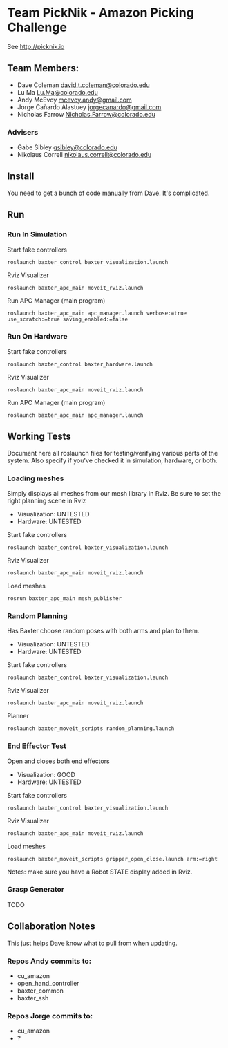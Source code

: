 # Team PickNik - Amazon Picking Challenge

See http://picknik.io

## Team Members:

- Dave Coleman <david.t.coleman@colorado.edu>
- Lu Ma <Lu.Ma@colorado.edu>
- Andy McEvoy <mcevoy.andy@gmail.com>
- Jorge Cañardo Alastuey <jorgecanardo@gmail.com>
- Nicholas Farrow <Nicholas.Farrow@colorado.edu>

### Advisers

- Gabe Sibley <gsibley@colorado.edu>
- Nikolaus Correll <nikolaus.correll@colorado.edu>

## Install

You need to get a bunch of code manually from Dave. It's complicated.

## Run

### Run In Simulation

Start fake controllers

    roslaunch baxter_control baxter_visualization.launch

Rviz Visualizer

    roslaunch baxter_apc_main moveit_rviz.launch

Run APC Manager (main program)

    roslaunch baxter_apc_main apc_manager.launch verbose:=true use_scratch:=true saving_enabled:=false

### Run On Hardware

Start fake controllers

    roslaunch baxter_control baxter_hardware.launch

Rviz Visualizer

    roslaunch baxter_apc_main moveit_rviz.launch

Run APC Manager (main program)

    roslaunch baxter_apc_main apc_manager.launch

## Working Tests

Document here all roslaunch files for testing/verifying various parts of the system. Also specify if you've checked it in
simulation, hardware, or both.

### Loading meshes

Simply displays all meshes from our mesh library in Rviz. Be sure to set the right planning scene in Rviz

 - Visualization: UNTESTED
 - Hardware: UNTESTED

Start fake controllers

    roslaunch baxter_control baxter_visualization.launch

Rviz Visualizer

    roslaunch baxter_apc_main moveit_rviz.launch

Load meshes

    rosrun baxter_apc_main mesh_publisher

### Random Planning

Has Baxter choose random poses with both arms and plan to them.

 - Visualization: UNTESTED
 - Hardware: UNTESTED

Start fake controllers

    roslaunch baxter_control baxter_visualization.launch

Rviz Visualizer

    roslaunch baxter_apc_main moveit_rviz.launch

Planner

    roslaunch baxter_moveit_scripts random_planning.launch

### End Effector Test

Open and closes both end effectors

 - Visualization: GOOD
 - Hardware: UNTESTED

Start fake controllers

    roslaunch baxter_control baxter_visualization.launch

Rviz Visualizer

    roslaunch baxter_apc_main moveit_rviz.launch

Load meshes

    roslaunch baxter_moveit_scripts gripper_open_close.launch arm:=right

Notes: make sure you have a Robot STATE display added in Rviz.

### Grasp Generator

TODO

## Collaboration Notes

This just helps Dave know what to pull from when updating.

### Repos Andy commits to:

- cu_amazon
- open_hand_controller
- baxter_common
- baxter_ssh

### Repos Jorge commits to:

- cu_amazon
- ?
